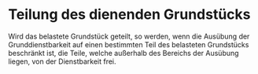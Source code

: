 # Teilung des dienenden Grundstücks

Wird das belastete Grundstück geteilt, so werden, wenn die Ausübung der Grunddienstbarkeit auf einen bestimmten Teil des belasteten Grundstücks beschränkt ist, die Teile, welche außerhalb des Bereichs der Ausübung liegen, von der Dienstbarkeit frei.